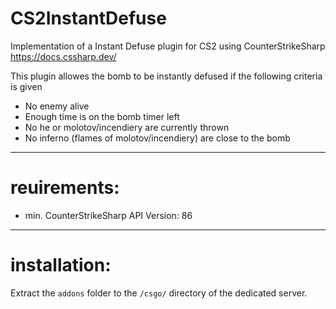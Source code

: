 # CS2InstantDefuse  
  
Implementation of a Instant Defuse plugin for CS2 using CounterStrikeSharp  
<https://docs.cssharp.dev/>  
  
This plugin allowes the bomb to be instantly defused if the following criteria is given  
- No enemy alive
- Enough time is on the bomb timer left
- No he or molotov/incendiery are currently thrown
- No inferno (flames of molotov/incendiery) are close to the bomb

---
# reuirements:  
- min. CounterStrikeSharp API Version: 86  

---
# installation:  
Extract the `addons` folder to the `/csgo/` directory of the dedicated server.  
